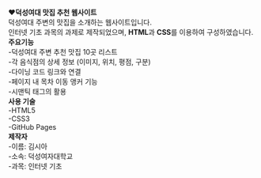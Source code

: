 ❤️**덕성여대 맛집 추천 웹사이트**  
덕성여대 주변의 맛집을 소개하는 웹사이트입니다.  
인터넷 기초 과목의 과제로 제작되었으며, **HTML**과 **CSS**를 이용하여 구성하였습니다.  
**주요기능**  
-덕성여대 주변 추천 맛집 10곳 리스트  
-각 음식점의 상세 정보 (이미지, 위치, 평점, 구분)  
-다이닝 코드 링크와 연결  
-페이지 내 목차 이동 앵커 기능  
-시맨틱 태그의 활용  
**사용 기술**  
-HTML5  
-CSS3  
-GitHub Pages  
**제작자**  
-이름: 김시아  
-소속: 덕성여자대학교  
-과목: 인터넷 기초  
